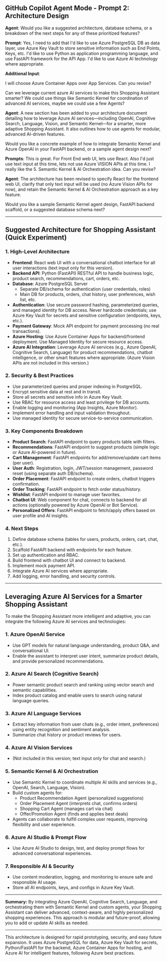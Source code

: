 

## GitHub Copilot Agent Mode - Prompt 2:   Architecture Design

**Agent**: Would you like a suggested architecture, database schema, or a breakdown of the next steps for any of these prioritized features?

**Prompt**: Yes, I need to add that I'd like to use Azure PostgreSQL DB as data layer, use Azure Key Vault to store sensitive information such as End Points, Keys, etc. I'd like to use Python as application programming language, and use FastAPI framework for the API App. I'd like to use Azure AI technology where appropriate.

**Additional Input**: 

I will choose Azure Container Apps over App Services. Can you revise? 

Can we leverage current azure AI services to make this Shopping Assistant smarter? We could use things like Semantic Kernel for coordination of advanced AI services, maybe we could use a few Agents?


**Agent**: A new section has been added to your architecture document detailing how to leverage Azure AI services—including OpenAI, Cognitive Search, Language, Vision, and Semantic Kernel—for a smarter, more adaptive Shopping Assistant. It also outlines how to use agents for modular, advanced AI-driven features.

Would you like a concrete example of how to integrate Semantic Kernel and Azure OpenAI in your FastAPI backend, or a sample agent design next?

**Prompts**: This is great. For Front End web UI, lets use React. Also I'd just use text input at this time, lets not use Azure VISION APIs at this time. I really like the 5. Semantic Kernel & AI Orchestration idea. Can you revise? 


**Agent**: The architecture has been revised to specify React for the frontend web UI, clarify that only text input will be used (no Azure Vision APIs for now), and retain the Semantic Kernel & AI Orchestration approach as a key feature.

Would you like a sample Semantic Kernel agent design, FastAPI backend scaffold, or a suggested database schema next?


---

## Suggested Architecture for Shopping Assistant (Quick Experiment)

### 1. High-Level Architecture
- **Frontend**: React web UI with a conversational chatbot interface for all user interactions (text input only for this version).
- **Backend API**: Python (FastAPI) RESTful API to handle business logic, product search, recommendations, cart, orders, etc.
- **Database**: Azure PostgreSQL Server
  - Separate DB/schema for authentication (user credentials, roles)
  - Main DB for products, orders, chat history, user preferences, wish list, etc.
- **Authentication**: Use secure password hashing, parameterized queries, and managed identity for DB access. Never hardcode credentials; use Azure Key Vault for secrets and sensitive configuration (endpoints, keys, etc.).
- **Payment Gateway**: Mock API endpoint for payment processing (no real transactions).
- **Azure Hosting**: Use Azure Container Apps for backend/frontend deployment. Use Managed Identity for secure resource access.
- **Azure AI Integration**: Leverage Azure AI services (e.g., Azure OpenAI, Cognitive Search, Language) for product recommendations, chatbot intelligence, or other smart features where appropriate. (Azure Vision APIs are not included in this version.)

### 2. Security & Best Practices
- Use parameterized queries and proper indexing in PostgreSQL.
- Encrypt sensitive data at rest and in transit.
- Store all secrets and sensitive info in Azure Key Vault.
- Use RBAC for resource access and least privilege for DB accounts.
- Enable logging and monitoring (App Insights, Azure Monitor).
- Implement error handling and input validation throughout.
- Use managed identity for secure service-to-service communication.

### 3. Key Components Breakdown
- **Product Search**: FastAPI endpoint to query products table with filters.
- **Recommendations**: FastAPI endpoint to suggest products (simple logic or Azure AI-powered in future).
- **Cart Management**: FastAPI endpoints for add/remove/update cart items (per user).
- **User Auth**: Registration, login, JWT/session management, password reset (using separate auth DB/schema).
- **Order Placement**: FastAPI endpoint to create orders, chatbot triggers confirmation.
- **Order Tracking**: FastAPI endpoint to fetch order status/history.
- **Wishlist**: FastAPI endpoint to manage user favorites.
- **Chatbot UI**: Web component for chat, connects to backend for all actions (optionally powered by Azure OpenAI or Bot Service).
- **Personalized Offers**: FastAPI endpoint to fetch/apply offers based on user profile and AI insights.

### 4. Next Steps
1. Define database schema (tables for users, products, orders, cart, chat, etc.).
2. Scaffold FastAPI backend with endpoints for each feature.
3. Set up authentication and RBAC.
4. Build frontend with chatbot UI and connect to backend.
5. Implement mock payment API.
6. Integrate Azure AI services where appropriate.
7. Add logging, error handling, and security controls.

---

## Leveraging Azure AI Services for a Smarter Shopping Assistant

To make the Shopping Assistant more intelligent and adaptive, you can integrate the following Azure AI services and technologies:

### 1. Azure OpenAI Service
- Use GPT models for natural language understanding, product Q&A, and conversational UI.
- Enable the assistant to interpret user intent, summarize product details, and provide personalized recommendations.

### 2. Azure AI Search (Cognitive Search)
- Power semantic product search and ranking using vector search and semantic capabilities.
- Index product catalog and enable users to search using natural language queries.

### 3. Azure AI Language Services
- Extract key information from user chats (e.g., order intent, preferences) using entity recognition and sentiment analysis.
- Summarize chat history or product reviews for users.

### 4. Azure AI Vision Services
- (Not included in this version; text input only for chat and search.)

### 5. Semantic Kernel & AI Orchestration
- Use Semantic Kernel to coordinate multiple AI skills and services (e.g., OpenAI, Search, Language, Vision).
- Build custom agents for:
  - Product Recommendation Agent (personalized suggestions)
  - Order Placement Agent (interprets chat, confirms orders)
  - Shopping Cart Agent (manages cart via chat)
  - Offer/Promotion Agent (finds and applies best deals)
- Agents can collaborate to fulfill complex user requests, improving flexibility and user experience.

### 6. Azure AI Studio & Prompt Flow
- Use Azure AI Studio to design, test, and deploy prompt flows for advanced conversational experiences.

### 7. Responsible AI & Security
- Use content moderation, logging, and monitoring to ensure safe and responsible AI usage.
- Store all AI endpoints, keys, and configs in Azure Key Vault.

---

**Summary:**
By integrating Azure OpenAI, Cognitive Search, Language, and orchestrating them with Semantic Kernel and custom agents, your Shopping Assistant can deliver advanced, context-aware, and highly personalized shopping experiences. This approach is modular and future-proof, allowing you to add or update AI skills as needed.

---

This architecture is designed for rapid prototyping, security, and easy future expansion. It uses Azure PostgreSQL for data, Azure Key Vault for secrets, Python/FastAPI for the backend, Azure Container Apps for hosting, and Azure AI for intelligent features, following Azure best practices.
